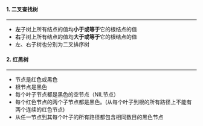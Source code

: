 #### 1. 二叉查找树
------

* **左**子树上所有结点的值均**小于或等于**它的根结点的值
* **右**子树上所有结点的值均**大于或等于**它的根结点的值 
* 左、右子树也分别为二叉排序树 

#### 2. 红黑树

-----

* 节点是红色或黑色 
* 根节点是黑色 
* 每个叶子节点都是黑色的空节点（NIL节点） 
* 每个红色节点的两个子节点都是黑色。(从每个叶子到根的所有路径上不能有两个连续的红色节点) 
* 从任一节点到其每个叶子的所有路径都包含相同数目的黑色节点 